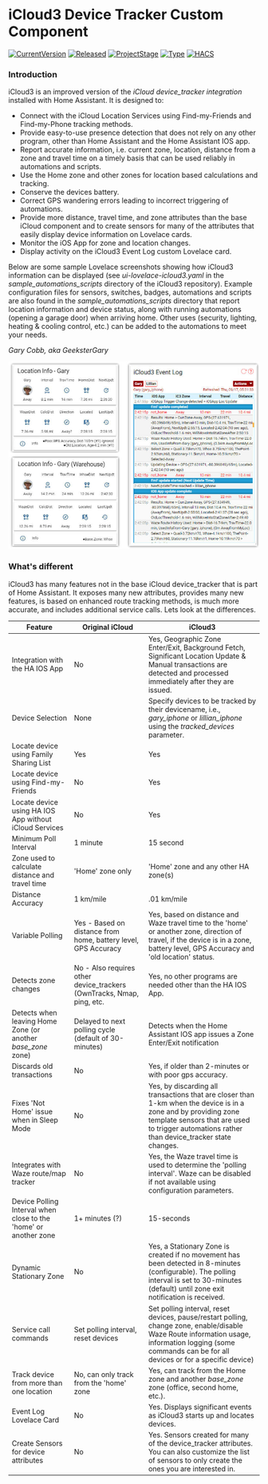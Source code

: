 # iCloud3  Device Tracker Custom Component

[![CurrentVersion](https://img.shields.io/badge/Current_Version-v2.3.5-blue.svg)](https://github.com/gcobb321/icloud3)
[![Released](https://img.shields.io/badge/Released-February,_2021-blue.svg)](https://github.com/gcobb321/icloud3)
[![ProjectStage](https://img.shields.io/badge/Project_Stage-General_Availability-red.svg)](https://github.com/gcobb321/icloud3)
[![Type](https://img.shields.io/badge/Type-Custom_Component-orange.svg)](https://github.com/gcobb321/icloud3)
[![HACS](https://img.shields.io/badge/HACS-Default-orange.svg)](https://github.com/gcobb321/icloud3)

### Introduction

iCloud3 is an improved version of the *iCloud device_tracker integration* installed with Home Assistant.  It is designed to:

* Connect with the iCloud Location Services using Find-my-Friends and Find-my-Phone tracking methods.
* Provide easy-to-use presence detection that does not rely on any other program, other than Home Assistant and the Home Assistant IOS app.
* Report accurate information, i.e. current zone, location, distance from a zone and travel time on a timely basis that can be used reliably in automations and scripts.
* Use the Home zone and other zones for location based calculations and tracking.
* Conserve the devices battery.
* Correct GPS wandering errors leading to incorrect triggering of automations.
* Provide more distance, travel time, and zone attributes than the base iCloud component and to create sensors for many of the attributes that easily display device information on Lovelace cards.
* Monitor the iOS App for zone and location changes.
* Display activity on the iCloud3 Event Log custom Lovelace card.

Below are some sample Lovelace screenshots showing how iCloud3 information can be displayed (see *ui-lovelace-icloud3.yaml* in the *sample_automations_scripts* directory of the iCloud3 repository). Example configuration files for sensors, switches, badges, automations and scripts are also found in the *sample_automations_scripts* directory that report location information and device status, along with running automations (opening a garage door) when arriving home. Other uses (security, lighting, heating & cooling control, etc.) can be added to the automations to meet your needs.

*Gary Cobb, aka GeeksterGary*


![readme intro](images/readme.jpg)


### What's different

iCloud3 has many features not in the base iCloud device_tracker that is part of Home Assistant. It exposes many new attributes, provides many new features, is based on enhanced route tracking methods, is much more accurate, and includes additional service calls. Lets look at the differences.

| Feature | Original iCloud | iCloud3 |
|---------|-----------------|---------|
| Integration with the HA IOS App            | No                                                           | Yes, Geographic Zone Enter/Exit, Background Fetch, Significant Location Update & Manual transactions are detected and processed immediately after they are issued. |
| Device Selection                           | None                                                         | Specify devices to be tracked by their devicename, i.e., *gary_iphone* or *lillian_iphone* using the *tracked_devices* parameter. |
| Locate device using Family Sharing List                      | Yes | Yes |
| Locate device using Find-my-Friends | No | Yes |
| Locate device using HA IOS App without iCloud Services | No | Yes |
| Minimum Poll Interval | 1 minute | 15 second |
| Zone used to calculate distance and travel time | 'Home' zone only | 'Home' zone and any other HA zone(s) |
| Distance Accuracy | 1 km/mile | .01 km/mile |
| Variable Polling | Yes - Based on distance from home, battery level, GPS Accuracy | Yes, based on distance and Waze travel time to the 'home' or another zone, direction of travel, if the device is in a zone, battery level, GPS Accuracy and 'old location' status. |
| Detects zone changes | No - Also requires other device_trackers (OwnTracks, Nmap, ping, etc. | Yes, no other programs are needed other than the HA IOS App. |
| Detects when leaving Home Zone (or another *base_zone* zone) | Delayed to next polling cycle (default of 30-minutes) | Detects when the Home Assistant IOS app issues a Zone Enter/Exit notification |
| Discards old transactions | No | Yes, if older than 2-minutes or with poor gps accuracy. |
| Fixes 'Not Home' issue when in Sleep Mode | No | Yes, by discarding all transactions that are closer than 1-km when the device is in a zone and by providing zone template sensors that are used to trigger automations rather than device_tracker state changes. |
| Integrates with Waze route/map tracker | No | Yes, the Waze travel time is used to determine the 'polling interval'. Waze can be disabled if not available using configuration parameters. |
| Device Polling Interval when close to the 'home' or another zone | 1+ minutes (?) | 15-seconds |
| Dynamic Stationary Zone | No | Yes, a Stationary Zone is created if no movement has been detected in 8-minutes (configurable). The polling interval is set to 30-minutes (default) until zone exit notification is received. |
| Service call commands | Set polling interval, reset devices | Set polling interval, reset devices, pause/restart polling, change zone, enable/disable Waze Route information usage, information logging (some commands can be for all devices or for a specific device) |
| Track device from more than one location | No, can only track from the 'home' zone | Yes, can track from the Home zone and another *base_zone* zone (office, second home, etc.). |
| Event Log Lovelace Card | No | Yes. Displays significant events as iCloud3 starts up and locates devices. |
| Create Sensors for device attributes | No | Yes. Sensors created for many of the device_tracker attributes. You can also customize the list of sensors to only create the ones you are interested in. |
